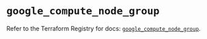 # `google_compute_node_group`

Refer to the Terraform Registry for docs: [`google_compute_node_group`](https://registry.terraform.io/providers/hashicorp/google/6.19.0/docs/resources/compute_node_group).
